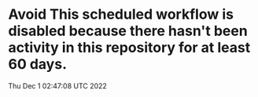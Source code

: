 # Avoid This scheduled workflow is disabled because there hasn't been activity in this repository for at least 60 days.
Thu Dec  1 02:47:08 UTC 2022
